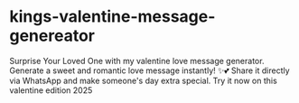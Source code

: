 # kings-valentine-message-genereator
Surprise Your Loved One with my valentine love message generator. Generate a sweet and romantic love message instantly! ✨💕 Share it directly via WhatsApp and make someone's day extra special. Try it now on this valentine edition 2025

